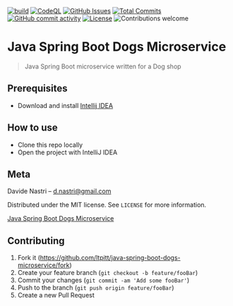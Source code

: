 [![build](https://github.com/ltpitt/java-spring-boot-dogs-microservice/workflows/build/badge.svg)](https://github.com/ltpitt/java-spring-boot-dogs-microservice/actions)
[![CodeQL](https://github.com/ltpitt/java-spring-boot-dogs-microservice/workflows/CodeQL/badge.svg)](https://github.com/ltpitt/java-spring-boot-dogs-microservice/actions?query=workflow%3ACodeQL)
[![GitHub Issues](https://img.shields.io/github/issues-raw/ltpitt/java-spring-boot-dogs-microservice)](https://github.com/ltpitt/java-spring-boot-dogs-microservice/issues)
[![Total Commits](https://img.shields.io/github/last-commit/ltpitt/java-spring-boot-dogs-microservice)](https://github.com/ltpitt/java-spring-boot-dogs-microservice/commits)
[![GitHub commit activity](https://img.shields.io/github/commit-activity/4w/ltpitt/java-spring-boot-dogs-microservice?foo=bar)](https://github.com/ltpitt/java-spring-boot-dogs-microservice/commits)
[![License](https://img.shields.io/badge/license-MIT-blue.svg)](https://github.com/ltpitt/java-spring-boot-dogs-microservice/blob/master/LICENSE)
![Contributions welcome](https://img.shields.io/badge/contributions-welcome-orange.svg)

# Java Spring Boot Dogs Microservice
> Java Spring Boot microservice written for a Dog shop

## Prerequisites

- Download and install [Intellij IDEA](https://www.jetbrains.com/idea/download)

## How to use

- Clone this repo locally
- Open the project with IntelliJ IDEA

## Meta

Davide Nastri – d.nastri@gmail.com

Distributed under the MIT license. See ``LICENSE`` for more information.

[Java Spring Boot Dogs Microservice](https://github.com/ltpitt/java-spring-boot-dogs-microservice)

## Contributing

1. Fork it (<https://github.com/ltpitt/java-spring-boot-dogs-microservice/fork>)
2. Create your feature branch (`git checkout -b feature/fooBar`)
3. Commit your changes (`git commit -am 'Add some fooBar'`)
4. Push to the branch (`git push origin feature/fooBar`)
5. Create a new Pull Request

